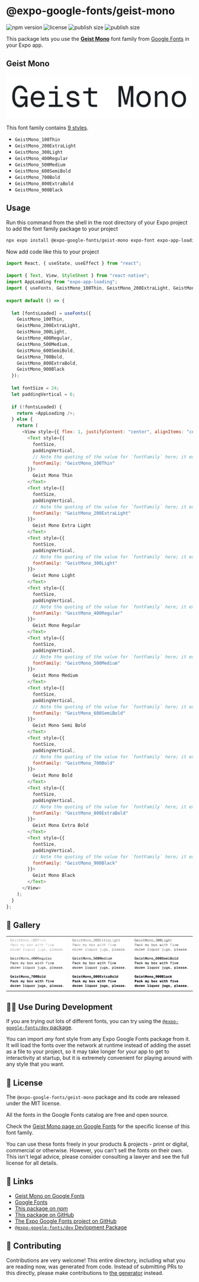 # @expo-google-fonts/geist-mono

![npm version](https://flat.badgen.net/npm/v/@expo-google-fonts/geist-mono)
![license](https://flat.badgen.net/github/license/expo/google-fonts)
![publish size](https://flat.badgen.net/packagephobia/install/@expo-google-fonts/geist-mono)
![publish size](https://flat.badgen.net/packagephobia/publish/@expo-google-fonts/geist-mono)

This package lets you use the [**Geist Mono**](https://fonts.google.com/specimen/Geist+Mono) font family from [Google Fonts](https://fonts.google.com/) in your Expo app.

## Geist Mono

![Geist Mono](./font-family.png)

This font family contains [9 styles](#-gallery).

- `GeistMono_100Thin`
- `GeistMono_200ExtraLight`
- `GeistMono_300Light`
- `GeistMono_400Regular`
- `GeistMono_500Medium`
- `GeistMono_600SemiBold`
- `GeistMono_700Bold`
- `GeistMono_800ExtraBold`
- `GeistMono_900Black`

## Usage

Run this command from the shell in the root directory of your Expo project to add the font family package to your project

```sh
npx expo install @expo-google-fonts/geist-mono expo-font expo-app-loading
```

Now add code like this to your project

```js
import React, { useState, useEffect } from "react";

import { Text, View, StyleSheet } from "react-native";
import AppLoading from "expo-app-loading";
import { useFonts, GeistMono_100Thin, GeistMono_200ExtraLight, GeistMono_300Light, GeistMono_400Regular, GeistMono_500Medium, GeistMono_600SemiBold, GeistMono_700Bold, GeistMono_800ExtraBold, GeistMono_900Black } from '@expo-google-fonts/geist-mono';

export default () => {

  let [fontsLoaded] = useFonts({
    GeistMono_100Thin, 
    GeistMono_200ExtraLight, 
    GeistMono_300Light, 
    GeistMono_400Regular, 
    GeistMono_500Medium, 
    GeistMono_600SemiBold, 
    GeistMono_700Bold, 
    GeistMono_800ExtraBold, 
    GeistMono_900Black
  });

  let fontSize = 24;
  let paddingVertical = 6;

  if (!fontsLoaded) {
    return <AppLoading />;
  } else {
    return (
      <View style={{ flex: 1, justifyContent: "center", alignItems: "center" }}>
        <Text style={{
          fontSize,
          paddingVertical,
          // Note the quoting of the value for `fontFamily` here; it expects a string!
          fontFamily: "GeistMono_100Thin"
        }}>
          Geist Mono Thin
        </Text>
        <Text style={{
          fontSize,
          paddingVertical,
          // Note the quoting of the value for `fontFamily` here; it expects a string!
          fontFamily: "GeistMono_200ExtraLight"
        }}>
          Geist Mono Extra Light
        </Text>
        <Text style={{
          fontSize,
          paddingVertical,
          // Note the quoting of the value for `fontFamily` here; it expects a string!
          fontFamily: "GeistMono_300Light"
        }}>
          Geist Mono Light
        </Text>
        <Text style={{
          fontSize,
          paddingVertical,
          // Note the quoting of the value for `fontFamily` here; it expects a string!
          fontFamily: "GeistMono_400Regular"
        }}>
          Geist Mono Regular
        </Text>
        <Text style={{
          fontSize,
          paddingVertical,
          // Note the quoting of the value for `fontFamily` here; it expects a string!
          fontFamily: "GeistMono_500Medium"
        }}>
          Geist Mono Medium
        </Text>
        <Text style={{
          fontSize,
          paddingVertical,
          // Note the quoting of the value for `fontFamily` here; it expects a string!
          fontFamily: "GeistMono_600SemiBold"
        }}>
          Geist Mono Semi Bold
        </Text>
        <Text style={{
          fontSize,
          paddingVertical,
          // Note the quoting of the value for `fontFamily` here; it expects a string!
          fontFamily: "GeistMono_700Bold"
        }}>
          Geist Mono Bold
        </Text>
        <Text style={{
          fontSize,
          paddingVertical,
          // Note the quoting of the value for `fontFamily` here; it expects a string!
          fontFamily: "GeistMono_800ExtraBold"
        }}>
          Geist Mono Extra Bold
        </Text>
        <Text style={{
          fontSize,
          paddingVertical,
          // Note the quoting of the value for `fontFamily` here; it expects a string!
          fontFamily: "GeistMono_900Black"
        }}>
          Geist Mono Black
        </Text>
      </View>
    );
  }
};
```

## 🔡 Gallery


||||
|-|-|-|
|![GeistMono_100Thin](./GeistMono_100Thin.ttf.png)|![GeistMono_200ExtraLight](./GeistMono_200ExtraLight.ttf.png)|![GeistMono_300Light](./GeistMono_300Light.ttf.png)||
|![GeistMono_400Regular](./GeistMono_400Regular.ttf.png)|![GeistMono_500Medium](./GeistMono_500Medium.ttf.png)|![GeistMono_600SemiBold](./GeistMono_600SemiBold.ttf.png)||
|![GeistMono_700Bold](./GeistMono_700Bold.ttf.png)|![GeistMono_800ExtraBold](./GeistMono_800ExtraBold.ttf.png)|![GeistMono_900Black](./GeistMono_900Black.ttf.png)||


## 👩‍💻 Use During Development

If you are trying out lots of different fonts, you can try using the [`@expo-google-fonts/dev` package](https://github.com/expo/google-fonts/tree/master/font-packages/dev#readme).

You can import _any_ font style from any Expo Google Fonts package from it. It will load the fonts over the network at runtime instead of adding the asset as a file to your project, so it may take longer for your app to get to interactivity at startup, but it is extremely convenient for playing around with any style that you want.


## 📖 License

The `@expo-google-fonts/geist-mono` package and its code are released under the MIT license.

All the fonts in the Google Fonts catalog are free and open source.

Check the [Geist Mono page on Google Fonts](https://fonts.google.com/specimen/Geist+Mono) for the specific license of this font family.

You can use these fonts freely in your products & projects - print or digital, commercial or otherwise. However, you can't sell the fonts on their own. This isn't legal advice, please consider consulting a lawyer and see the full license for all details.

## 🔗 Links

- [Geist Mono on Google Fonts](https://fonts.google.com/specimen/Geist+Mono)
- [Google Fonts](https://fonts.google.com/)
- [This package on npm](https://www.npmjs.com/package/@expo-google-fonts/geist-mono)
- [This package on GitHub](https://github.com/expo/google-fonts/tree/master/font-packages/geist-mono)
- [The Expo Google Fonts project on GitHub](https://github.com/expo/google-fonts)
- [`@expo-google-fonts/dev` Devlopment Package](https://github.com/expo/google-fonts/tree/master/font-packages/dev)

## 🤝 Contributing

Contributions are very welcome! This entire directory, including what you are reading now, was generated from code. Instead of submitting PRs to this directly, please make contributions to [the generator](https://github.com/expo/google-fonts/tree/master/packages/generator) instead.
